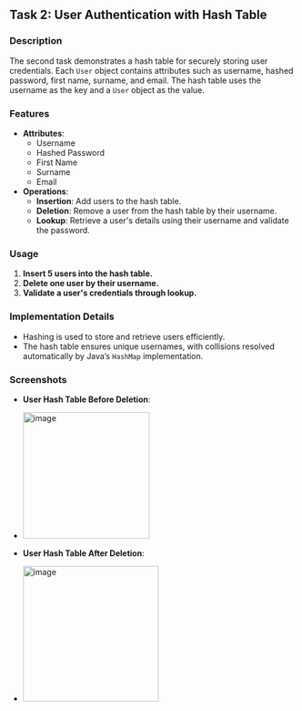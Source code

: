 ## **Task 2: User Authentication with Hash Table**

### **Description**
The second task demonstrates a hash table for securely storing user credentials. Each `User` object contains attributes such as username, hashed password, first name, surname, and email. The hash table uses the username as the key and a `User` object as the value.

### **Features**
- **Attributes**:
    - Username
    - Hashed Password
    - First Name
    - Surname
    - Email
- **Operations**:
    - **Insertion**: Add users to the hash table.
    - **Deletion**: Remove a user from the hash table by their username.
    - **Lookup**: Retrieve a user's details using their username and validate the password.

### **Usage**
1. **Insert 5 users into the hash table.**
2. **Delete one user by their username.**
3. **Validate a user's credentials through lookup.**

### **Implementation Details**
- Hashing is used to store and retrieve users efficiently.
- The hash table ensures unique usernames, with collisions resolved automatically by Java’s `HashMap` implementation.

### **Screenshots**
- **User Hash Table Before Deletion**:
- <img width="222" alt="image" src="https://github.com/user-attachments/assets/6c7e8425-100f-4f0e-b154-c9f8918274c4" />

- **User Hash Table After Deletion**:
- <img width="238" alt="image" src="https://github.com/user-attachments/assets/e947cefe-3504-451f-ba04-dd0f5abb0c50" />


